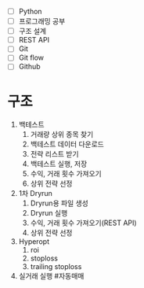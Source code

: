 - [ ] Python
- [ ] 프로그래밍 공부
- [ ] 구조 설계
- [ ] REST API
- [ ] Git
- [ ] Git flow
- [ ] Github

# 구조
1. 백테스트
	1. 거래량 상위 종목 찾기
	2. 백테스트 데이터 다운로드
	3. 전략 리스트 받기
	2. 백테스트 실행, 저장
	3. 수익, 거래 횟수 가져오기
	4. 상위 전략 선정
2. 1차 Dryrun
	1. Dryrun용 파일 생성
	2. Dryrun 실행
	4. 수익, 거래 횟수 가져오기(REST API)
	5. 상위 전략 선정
3. Hyperopt
	1. roi
	2. stoploss
	3. trailing stoploss
4. 실거래 실행
#자동매매